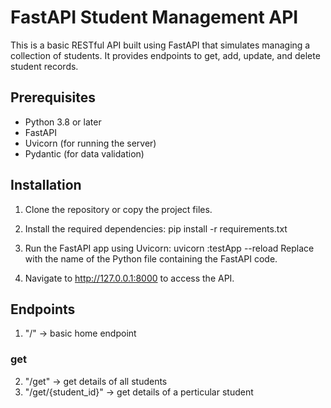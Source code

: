 # FastAPI Student Management API

This is a basic RESTful API built using FastAPI that simulates managing a collection of students. It provides endpoints to get, add, update, and delete student records.

## Prerequisites

- Python 3.8 or later
- FastAPI
- Uvicorn (for running the server)
- Pydantic (for data validation)

## Installation

1. Clone the repository or copy the project files.
2. Install the required dependencies:
   pip install -r requirements.txt

3. Run the FastAPI app using Uvicorn:
   uvicorn <filename>:testApp --reload
   Replace <filename> with the name of the Python file containing the FastAPI code.

4. Navigate to http://127.0.0.1:8000 to access the API.

## Endpoints

1. "/" -> basic home endpoint

### get

2. "/get" -> get details of all students
3. "/get/{student_id}" -> get details of a perticular student
